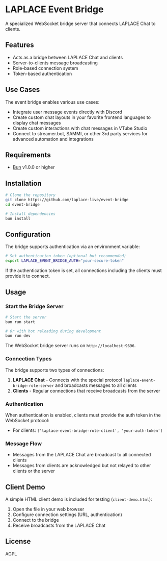# LAPLACE Event Bridge

A specialized WebSocket bridge server that connects LAPLACE Chat to clients.

## Features

- Acts as a bridge between LAPLACE Chat and clients
- Server-to-clients message broadcasting
- Role-based connection system
- Token-based authentication

## Use Cases

The event bridge enables various use cases:

- Integrate user message events directly with Discord
- Create custom chat layouts in your favorite frontend languages to display chat messages
- Create custom interactions with chat messages in VTube Studio
- Connect to streamer.bot, SAMMI, or other 3rd party services for advanced automation and integrations

## Requirements

- [Bun](https://bun.sh/) v1.0.0 or higher

## Installation

```bash
# Clone the repository
git clone https://github.com/laplace-live/event-bridge
cd event-bridge

# Install dependencies
bun install
```

## Configuration

The bridge supports authentication via an environment variable:

```bash
# Set authentication token (optional but recommended)
export LAPLACE_EVENT_BRIDGE_AUTH="your-secure-token"
```

If the authentication token is set, all connections including the clients must provide it to connect.

## Usage

### Start the Bridge Server

```bash
# Start the server
bun run start

# Or with hot reloading during development
bun run dev
```

The WebSocket bridge server runs on `http://localhost:9696`.

### Connection Types

The bridge supports two types of connections:

1. **LAPLACE Chat** - Connects with the special protocol `laplace-event-bridge-role-server` and broadcasts messages to all clients
2. **Clients** - Regular connections that receive broadcasts from the server

### Authentication

When authentication is enabled, clients must provide the auth token in the WebSocket protocol:

- For clients: `['laplace-event-bridge-role-client', 'your-auth-token']`

### Message Flow

- Messages from the LAPLACE Chat are broadcast to all connected clients
- Messages from clients are acknowledged but not relayed to other clients or the server

## Client Demo

A simple HTML client demo is included for testing (`client-demo.html`):

1. Open the file in your web browser
2. Configure connection settings (URL, authentication)
3. Connect to the bridge
4. Receive broadcasts from the LAPLACE Chat

## License

AGPL
